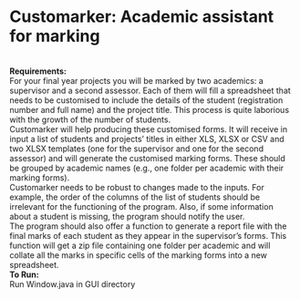 # Customarker: Academic assistant for marking
<br />
<b> Requirements: </b>
<br />
For your final year projects you will be marked by two academics: a supervisor and a second assessor. Each of them will fill a spreadsheet that needs to be customised to include the details of the student (registration number and full name) and the project title. This process is quite laborious with the growth of the number of students.<br />
Customarker will help producing these customised forms. It will receive in input a list of students and projects’ titles in either XLS, XLSX or CSV and two XLSX templates (one for the supervisor and one for the second assessor) and will generate the customised marking forms. These should be grouped by academic names (e.g., one folder per academic with their marking forms).<br />
Customarker needs to be robust to changes made to the inputs. For example, the order of the columns of the list of students should be irrelevant for the functioning of the program. Also, if some information about a student is missing, the program should notify the user.<br />
The program should also offer a function to generate a report file with the final marks of each student as they appear in the supervisor’s forms. This function will get a zip file containing one folder per academic and will collate all the marks in specific cells of the marking forms into a new spreadsheet.
<br />
<b> To Run: </b>
<br />
Run Window.java in GUI directory

